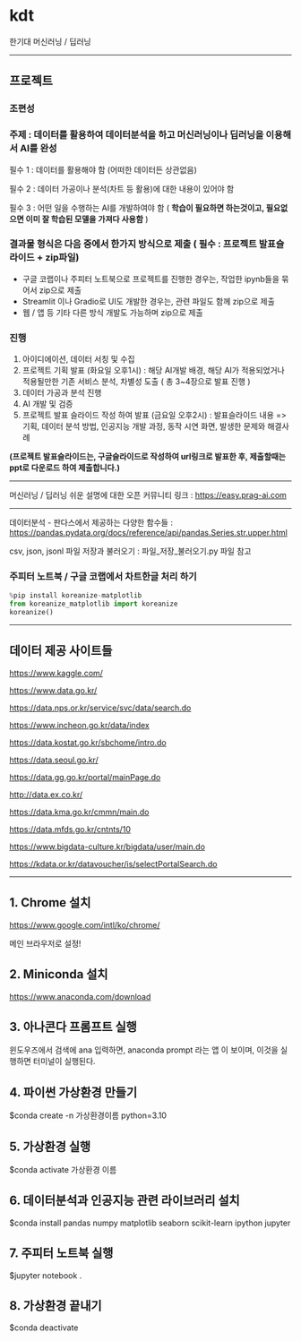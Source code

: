 # kdt
한기대 머신러닝 / 딥러닝

---


## 프로젝트 

### 조편성

### 주제 : 데이터를 활용하여 데이터분석을 하고 머신러닝이나 딥러닝을 이용해서 AI를 완성 

필수 1 : 데이터를 활용해야 함 (어떠한 데이터든 상관없음)

필수 2 : 데이터 가공이나 분석(차트 등 활용)에 대한 내용이 있어야 함

필수 3 : 어떤 일을 수행하는 AI를 개발하여야 함 ( **학습이 필요하면 하는것이고, 필요없으면 이미 잘 학습된 모델을 가져다 사용함** )

### 결과물 형식은 다음 중에서 한가지 방식으로 제출 ( 필수 : 프로젝트 발표슬라이드 + zip파일)

- 구글 코랩이나 주피터 노트북으로 프로젝트를 진행한 경우는, 작업한 ipynb들을 묶어서 zip으로 제출
- Streamlit 이나 Gradio로 UI도 개발한 경우는, 관련 파일도 함께 zip으로 제출
- 웹 / 앱 등 기타 다른 방식 개발도 가능하며 zip으로 제출

### 진행 

1. 아이디에이션, 데이터 서칭 및 수집 
2. 프로젝트 기획 발표 (화요일 오후1시) : 해당 AI개발 배경, 해당 AI가 적용되었거나 적용될만한 기존 서비스 분석, 차별성 도출 ( 총 3~4장으로 발표 진행 )
3. 데이터 가공과 분석 진행
4. AI 개발 및 검증
5. 프로젝트 발표 슬라이드 작성 하여 발표 (금요일 오후2시) : 발표슬라이드 내용 => 기획, 데이터 분석 방법, 인공지능 개발 과정, 동작 시연 화면, 발생한 문제와 해결사례

**(프로젝트 발표슬라이드는, 구글슬라이드로 작성하여 url링크로 발표한 후, 제출할때는 ppt로 다운로드 하여 제출합니다.)**

---




머신러닝 / 딥러닝 쉬운 설명에 대한 오픈 커뮤니티 링크 : https://easy.prag-ai.com 

---

데이터분석 - 판다스에서 제공하는 다양한 함수들 : https://pandas.pydata.org/docs/reference/api/pandas.Series.str.upper.html

csv, json, jsonl 파일 저장과 불러오기 : 파일_저장_불러오기.py 파일 참고

### 주피터 노트북 / 구글 코랩에서 차트한글 처리 하기

```python
%pip install koreanize-matplotlib
from koreanize_matplotlib import koreanize
koreanize()
```

---

## 데이터 제공 사이트들

https://www.kaggle.com/

https://www.data.go.kr/

https://data.nps.or.kr/service/svc/data/search.do

https://www.incheon.go.kr/data/index

https://data.kostat.go.kr/sbchome/intro.do

https://data.seoul.go.kr/

https://data.gg.go.kr/portal/mainPage.do

http://data.ex.co.kr/

https://data.kma.go.kr/cmmn/main.do

https://data.mfds.go.kr/cntnts/10

https://www.bigdata-culture.kr/bigdata/user/main.do

https://kdata.or.kr/datavoucher/is/selectPortalSearch.do

---


## 1. Chrome 설치

https://www.google.com/intl/ko/chrome/

메인 브라우저로 설정!

## 2. Miniconda 설치

https://www.anaconda.com/download

## 3. 아나콘다 프롬프트 실행

윈도우즈에서 검색에 ana 입력하면, anaconda prompt 라는 앱 이 보이며, 이것을 실행하면 터미널이 실행된다. 

## 4. 파이썬 가상환경 만들기

$conda create -n 가상환경이름 python=3.10

## 5. 가상환경 실행

$conda activate 가상환경 이름

## 6. 데이터분석과 인공지능 관련 라이브러리 설치

$conda install pandas numpy matplotlib seaborn scikit-learn ipython jupyter

## 7. 주피터 노트북 실행

$jupyter notebook .

## 8. 가상환경 끝내기

$conda deactivate

